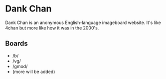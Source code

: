 # Dank Chan
Dank Chan is an anonymous English-language imageboard website. It's like 4chan but more like how it was in the 2000's.
## Boards

 - /b/
 - /vg/
 - /gmod/
 - (more will be added)
